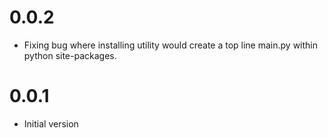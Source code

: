 # 0.0.2

- Fixing bug where installing utility would create a top line main.py within python site-packages.

# 0.0.1

- Initial version